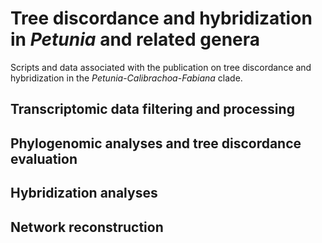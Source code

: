 # Tree discordance and hybridization in *Petunia* and related genera
Scripts and data associated with the publication on tree discordance and hybridization in the *Petunia*-*Calibrachoa*-*Fabiana* clade.

## Transcriptomic data filtering and processing


## Phylogenomic analyses and tree discordance evaluation


## Hybridization analyses


## Network reconstruction


